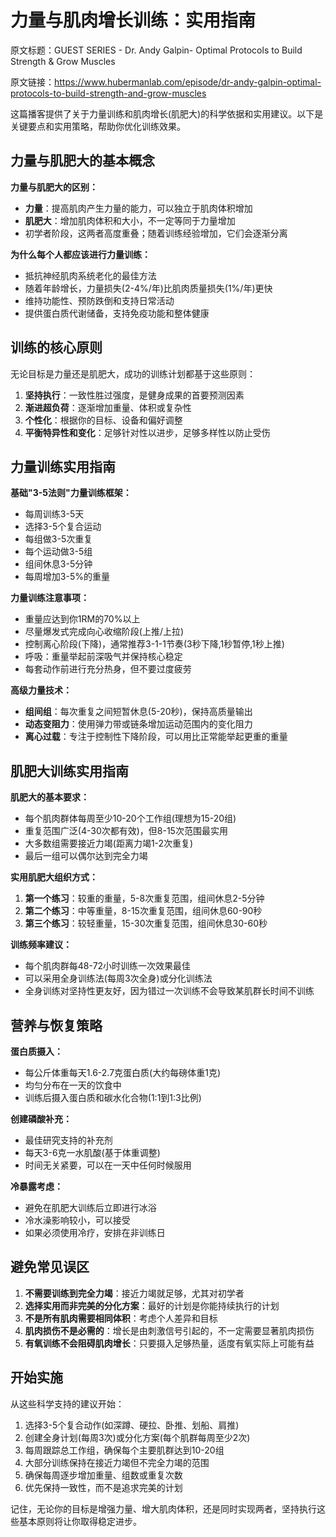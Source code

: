 # 力量与肌肉增长训练：实用指南

原文标题：GUEST SERIES - Dr. Andy Galpin- Optimal Protocols to Build Strength & Grow Muscles

原文链接：https://www.hubermanlab.com/episode/dr-andy-galpin-optimal-protocols-to-build-strength-and-grow-muscles

这篇播客提供了关于力量训练和肌肉增长(肌肥大)的科学依据和实用建议。以下是关键要点和实用策略，帮助你优化训练效果。

## 力量与肌肥大的基本概念

**力量与肌肥大的区别：**
- **力量**：提高肌肉产生力量的能力，可以独立于肌肉体积增加
- **肌肥大**：增加肌肉体积和大小，不一定等同于力量增加
- 初学者阶段，这两者高度重叠；随着训练经验增加，它们会逐渐分离

**为什么每个人都应该进行力量训练：**
- 抵抗神经肌肉系统老化的最佳方法
- 随着年龄增长，力量损失(2-4%/年)比肌肉质量损失(1%/年)更快
- 维持功能性、预防跌倒和支持日常活动
- 提供蛋白质代谢储备，支持免疫功能和整体健康

## 训练的核心原则

无论目标是力量还是肌肥大，成功的训练计划都基于这些原则：

1. **坚持执行**：一致性胜过强度，是健身成果的首要预测因素
2. **渐进超负荷**：逐渐增加重量、体积或复杂性
3. **个性化**：根据你的目标、设备和偏好调整
4. **平衡特异性和变化**：足够针对性以进步，足够多样性以防止受伤

## 力量训练实用指南

**基础"3-5法则"力量训练框架：**
- 每周训练3-5天
- 选择3-5个复合运动
- 每组做3-5次重复
- 每个运动做3-5组
- 组间休息3-5分钟
- 每周增加3-5%的重量

**力量训练注意事项：**
- 重量应达到你1RM的70%以上
- 尽量爆发式完成向心收缩阶段(上推/上拉)
- 控制离心阶段(下降)，通常推荐3-1-1节奏(3秒下降,1秒暂停,1秒上推)
- 呼吸：重量举起前深吸气并保持核心稳定
- 每套动作前进行充分热身，但不要过度疲劳

**高级力量技术：**
- **组间组**：每次重复之间短暂休息(5-20秒)，保持高质量输出
- **动态变阻力**：使用弹力带或链条增加运动范围内的变化阻力
- **离心过载**：专注于控制性下降阶段，可以用比正常能举起更重的重量

## 肌肥大训练实用指南

**肌肥大的基本要求：**
- 每个肌肉群体每周至少10-20个工作组(理想为15-20组)
- 重复范围广泛(4-30次都有效)，但8-15次范围最实用
- 大多数组需要接近力竭(距离力竭1-2次重复)
- 最后一组可以偶尔达到完全力竭

**实用肌肥大组织方式：**
1. **第一个练习**：较重的重量，5-8次重复范围，组间休息2-5分钟
2. **第二个练习**：中等重量，8-15次重复范围，组间休息60-90秒
3. **第三个练习**：较轻重量，15-30次重复范围，组间休息30-60秒

**训练频率建议：**
- 每个肌肉群每48-72小时训练一次效果最佳
- 可以采用全身训练法(每周3次全身)或分化训练法
- 全身训练对坚持性更友好，因为错过一次训练不会导致某肌群长时间不训练

## 营养与恢复策略

**蛋白质摄入：**
- 每公斤体重每天1.6-2.7克蛋白质(大约每磅体重1克)
- 均匀分布在一天的饮食中
- 训练后摄入蛋白质和碳水化合物(1:1到1:3比例)

**创建磷酸补充：**
- 最佳研究支持的补充剂
- 每天3-6克一水肌酸(基于体重调整)
- 时间无关紧要，可以在一天中任何时候服用

**冷暴露考虑：**
- 避免在肌肥大训练后立即进行冰浴
- 冷水澡影响较小，可以接受
- 如果必须使用冷疗，安排在非训练日

## 避免常见误区

1. **不需要训练到完全力竭**：接近力竭就足够，尤其对初学者
2. **选择实用而非完美的分化方案**：最好的计划是你能持续执行的计划
3. **不是所有肌肉需要相同体积**：考虑个人差异和目标
4. **肌肉损伤不是必需的**：增长是由刺激信号引起的，不一定需要显著肌肉损伤
5. **有氧训练不会阻碍肌肉增长**：只要摄入足够热量，适度有氧实际上可能有益

## 开始实施

从这些科学支持的建议开始：

1. 选择3-5个复合动作(如深蹲、硬拉、卧推、划船、肩推)
2. 创建全身计划(每周3次)或分化方案(每个肌群每周至少2次)
3. 每周跟踪总工作组，确保每个主要肌群达到10-20组
4. 大部分训练保持在接近力竭但不完全力竭的范围
5. 确保每周逐步增加重量、组数或重复次数
6. 优先保持一致性，而不是追求完美的计划

记住，无论你的目标是增强力量、增大肌肉体积，还是同时实现两者，坚持执行这些基本原则将让你取得稳定进步。
